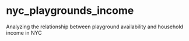 # nyc_playgrounds_income
Analyzing the relationship between playground availability and household income in NYC
